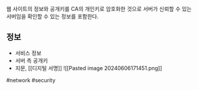 웹 사이트의 정보와 공개키를 CA의 개인키로 암호화한 것으로 서버가 신뢰할 수 있는 서버임을 확인할 수 있는 정보를 포함한다.
## 정보
- 서비스 정보
- 서버 측 공개키
- 지문, [[디지털 서명]]
![[Pasted image 20240606171451.png]]



#network #security 